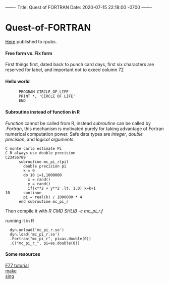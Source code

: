 ——-
Title: Quest of FORTRAN 
Date: 2020-07-15 22:18:00 -0700
——-

# Quest-of-FORTRAN

[Here](https://rpubs.com/Mike/fortran_quest) published to rpubs.


#### Free form vs. Fix form

First things first, dated back to punch card days, first six characters
are reserved for label, and important not to exeed column 72

#### Hello world

          PROGRAM CIRCLE_OF_LIFE
          PRINT *, 'CIRCLE OF LIFE'
          END

#### Subroutine instead of function in R

*Function* cannot be called from R, instead *subroutine* can be called
by *.Fortran*, this mechanism is motivated purely for taking advantage
of Fortran numerical computation power. Safe data types are *integer*,
*double precision*, and *logical arguments*.


    C monte carlo estimate Pi
    C R always use double precision 
    C23456789
          subroutine mc_pi_r(pi)
            double precision pi
            k = 0
            do 10 i=1,1000000
              x = rand()
              y = rand()
              if(x**2 + y**2 .lt. 1.0) k=k+1
    10      continue
            pi = real(k) / 1000000 * 4
          end subroutine mc_pi_r
          

Then compile it with *R CMD SHLIB -c mc\_pi\_r.f*

running it in R

      dyn.unload('mc_pi_r.so')
      dyn.load('mc_pi_r.so')
      .Fortran("mc_pi_r", pi=as.double(0))
      .C("mc_pi_r_", pi=as.double(0))

#### Some resources

[F77 tutorial](https://web.stanford.edu/class/me200c/tutorial_77/index.html)  
[make](https://www2.physics.ox.ac.uk/it-services/makefiles-for-beginners)  
[sing](http://www.mit.edu/people/dmredish/wwwMLRF/links/Humor/FORTRAN.html)
